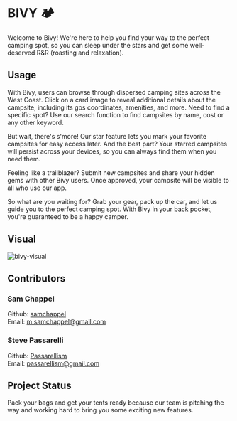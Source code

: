 # BIVY 🏕️

Welcome to Bivy! We're here to help you find your way to the perfect camping spot, so you can sleep under the stars and get some well-deserved R&R (roasting and relaxation).


## Usage

With Bivy, users can browse through dispersed camping sites across the West Coast. Click on a card image to reveal additional details about the campsite, including its gps coordinates, amenities, and more. Need to find a specific spot? Use our search function to find campsites by name, cost or any other keyword.

But wait, there's s'more! Our star feature lets you mark your favorite campsites for easy access later. And the best part? Your starred campsites will persist across your devices, so you can always find them when you need them. 

Feeling like a trailblazer? Submit new campsites and share your hidden gems with other Bivy users. Once approved, your campsite will be visible to all who use our app.

So what are you waiting for? Grab your gear, pack up the car, and let us guide you to the perfect camping spot. With Bivy in your back pocket, you're guaranteed to be a happy camper.

## Visual

![bivy-visual](https://github.com/samchappel/bivy/blob/main/public/bivy-visual3.gif)


## Contributors

### Sam Chappel
Github: <a href="https://github.com/samchappel">samchappel</a><br>
Email: <a href="mailto:m.samchappel@gmail.com">m.samchappel@gmail.com</a>

### Steve Passarelli
Github: <a href="https://github.com/Passarellism">Passarellism</a><br>
Email: <a href="mailto:passarellism@gmail.com">passarellism@gmail.com</a>

## Project Status
Pack your bags and get your tents ready because our team is pitching the way and working hard to bring you some exciting new features.